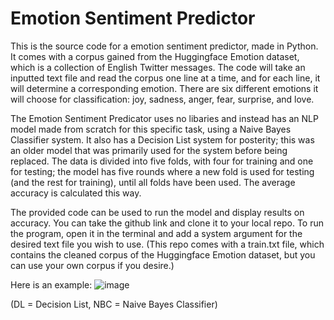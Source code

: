 # Emotion Sentiment Predictor

This is the source code for a emotion sentiment predictor, made in Python. It comes with a corpus gained from the Huggingface Emotion dataset, which is a collection of English Twitter messages. The code will take an inputted text file and read the corpus one line at a time, and for each line, it will determine a corresponding emotion. There are six different emotions it will choose for classification: joy, sadness, anger, fear, surprise, and love.

The Emotion Sentiment Predicator uses no libaries and instead has an NLP model made from scratch for this specific task, using a Naive Bayes Classifier system. It also has a Decision List system for posterity; this was an older model that was primarily used for the system before being replaced. The data is divided into five folds, with four for training and one for testing; the model has five rounds where a new fold is used for testing (and the rest for training), until all folds have been used. The average accuracy is calculated this way.

The provided code can be used to run the model and display results on accuracy. You can take the github link and clone it to your local repo. To run the program, open it in the terminal and add a system argument for the desired text file you wish to use. (This repo comes with a train.txt file, which contains the cleaned corpus of the Huggingface Emotion dataset, but you can use your own corpus if you desire.)

Here is an example:
![image](https://github.com/SaadHaiderGit/411NLP_Emotion_Sentiment_Predictor/assets/118562950/a8d336f7-0c0e-4942-aec8-47213a744cad)


(DL = Decision List, NBC = Naive Bayes Classifier)
